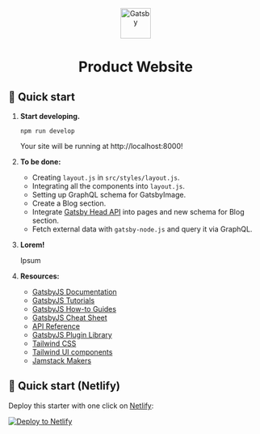 <p align="center">
  <a href="https://github.com/delirium-dj">
    <img alt="Gatsby" src="https://www.gatsbyjs.com/Gatsby-Monogram.svg" width="60" />
  </a>
</p>
<h1 align="center">
  Product Website
</h1>

## 🚀 Quick start

1.  **Start developing.**

    ```shell
    npm run develop
    ```

    Your site will be running at http://localhost:8000!

2.  **To be done:**

    - Creating `layout.js` in `src/styles/layout.js`.
    - Integrating all the components into `layout.js`.
    - Setting up GraphQL schema for GatsbyImage.
    - Create a Blog section.
    - Integrate [Gatsby Head API](https://www.gatsbyjs.com/docs/reference/built-in-components/gatsby-head/) into pages and new schema for Blog section.
    - Fetch external data with `gatsby-node.js` and query it via GraphQL.

3.  **Lorem!**

    Ipsum

4.  **Resources:**

    - [GatsbyJS Documentation](https://www.gatsbyjs.com/docs/?utm_source=starter&utm_medium=readme&utm_campaign=minimal-starter)
    - [GatsbyJS Tutorials](https://www.gatsbyjs.com/docs/tutorial/?utm_source=starter&utm_medium=readme&utm_campaign=minimal-starter)
    - [GatsbyJS How-to Guides](https://www.gatsbyjs.com/docs/how-to/?utm_source=starter&utm_medium=readme&utm_campaign=minimal-starter)
    - [GatsbyJS Cheat Sheet](https://www.gatsbyjs.com/docs/cheat-sheet/?utm_source=starter&utm_medium=readme&utm_campaign=minimal-starter)
    - [API Reference](https://www.gatsbyjs.com/docs/api-reference/?utm_source=starter&utm_medium=readme&utm_campaign=minimal-starter)
    - [GatsbyJS Plugin Library](https://www.gatsbyjs.com/plugins?utm_source=starter&utm_medium=readme&utm_campaign=minimal-starter)
    - [Tailwind CSS](https://tailwindcss.com/brand)
    - [Tailwind UI components](https://tailwindui.com/components/preview)
    - [Јamstack Makers](https://jamstackmakers.com/)

## 🚀 Quick start (Netlify)

Deploy this starter with one click on [Netlify](https://app.netlify.com/signup):

[<img src="https://www.netlify.com/img/deploy/button.svg" alt="Deploy to Netlify" />](https://app.netlify.com/start/deploy?repository=https://github.com/delirium-dj/gatsby-tw-product-template)
